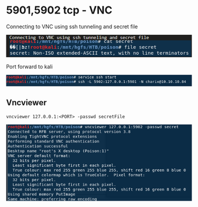 # 5901,5902 tcp - VNC

Connecting to VNC using ssh tunneling and secret file

![](../.gitbook/assets/image%20%2820%29.png)

Port forward to kali

![](../.gitbook/assets/image%20%2818%29.png)

## Vncviewer

```text
vncviewer 127.0.0.1:<PORT> -passwd secretFile
```

![](../.gitbook/assets/image%20%2828%29.png)


